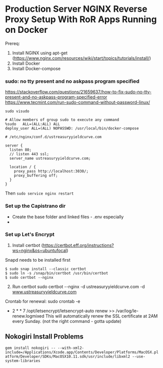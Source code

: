 # Production Server NGINX Reverse Proxy Setup With RoR Apps Running on Docker

Prereq:
1. Install NGINX using apt-get (https://www.nginx.com/resources/wiki/start/topics/tutorials/install/)
2. Install Docker
3. Install Docker-compose

### sudo: no tty present and no askpass program specified
https://stackoverflow.com/questions/21659637/how-to-fix-sudo-no-tty-present-and-no-askpass-program-specified-error
https://www.tecmint.com/run-sudo-command-without-password-linux/

```
sudo visudo

# Allow members of group sudo to execute any command
%sudo   ALL=(ALL:ALL) ALL
deploy_user ALL=(ALL) NOPASSWD: /usr/local/bin/docker-compose

```
  

```
# /etc/nginx/conf.d/ustreasuryyieldcurve.com

server {
  listen 80;
  // listen 443 ssl;
  server_name ustreasuryyieldcurve.com;

  location / {
    proxy_pass http://localhost:3030/;
    proxy_buffering off;
  }
}
```

Then `sudo service nginx restart`

### Set up the Capistrano dir

* Create the base folder and linked files - .env especially
* 

### Set up Let's Encrypt

1. Install certbot (https://certbot.eff.org/instructions?ws=nginx&os=ubuntufocal)

Snapd needs to be installed first
```
$ sudo snap install --classic certbot
$ sudo ln -s /snap/bin/certbot /usr/bin/certbot
$ sudo certbot --nginx
```

2. Run certbot
sudo certbot --nginx -d ustreasuryyieldcurve.com -d www.ustreasuryyieldcurve.com

Crontab for renewal:
sudo crontab -e
* 2 * * 7 /opt/letsencrypt/letsencrypt-auto renew >> /var/log/le-renew.logmixed
This will automatically renew the SSL certificate at 2AM every Sunday. (not the right command - gotta update)

## Nokogiri Install Problems

`gem install nokogiri -- --with-xml2-include=/Applications/Xcode.app/Contents/Developer/Platforms/MacOSX.platform/Developer/SDKs/MacOSX10.11.sdk/usr/include/libxml2 --use-system-libraries` 